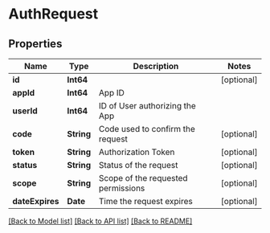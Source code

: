 # AuthRequest

## Properties
Name | Type | Description | Notes
------------ | ------------- | ------------- | -------------
**id** | **Int64** |  | [optional] 
**appId** | **Int64** | App ID | 
**userId** | **Int64** | ID of User authorizing the App | 
**code** | **String** | Code used to confirm the request | [optional] 
**token** | **String** | Authorization Token | [optional] 
**status** | **String** | Status of the request | [optional] 
**scope** | **String** | Scope of the requested permissions | [optional] 
**dateExpires** | **Date** | Time the request expires | [optional] 

[[Back to Model list]](../README.md#documentation-for-models) [[Back to API list]](../README.md#documentation-for-api-endpoints) [[Back to README]](../README.md)


